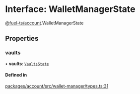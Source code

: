 # Interface: WalletManagerState

[@fuel-ts/account](/api/Account/index.md).WalletManagerState

## Properties

### vaults

• **vaults**: [`VaultsState`](/api/Account/index.md#vaultsstate)

#### Defined in

[packages/account/src/wallet-manager/types.ts:31](https://github.com/FuelLabs/fuels-ts/blob/2be8967b/packages/account/src/wallet-manager/types.ts#L31)
